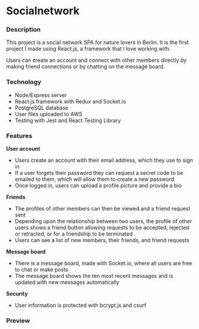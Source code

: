 # Socialnetwork

### Description

This project is a social network SPA for nature lovers in Berlin. It is the first project I made using React.js, a framework that I love working with.

Users can create an account and connect with other members directly by making friend connections or by chatting on the message board.

### Technology

* Node/Express server
* React.js framework with Redux and Socket.io
* PostgreSQL database
* User files uploaded to AWS
* Testing with Jest and React Testing Library

### Features

**User account**

* Users create an account with their email address, which they use to sign in
* If a user forgets their password they can request a secret code to be emailed to them, which will allow them to create a new password
* Once logged in, users can upload a profile picture and provide a bio

**Friends**

* The profiles of other members can then be viewed and a friend request sent
* Depending upon the relationship between two users, the profile of other users shows a friend button allowing requests to be accepted, rejected or retracted, or for a friendship to be terminated
* Users can see a list of new members, their friends, and friend requests

**Message board**

* There is a message board, made with Socket.io, where all users are free to chat or make posts
* The message board shows the ten most recent messages and is updated with new messages automatically

**Security**

* User information is protected with bcrypt.js and csurf

### Preview



